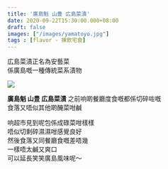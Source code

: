 ```yaml
---
title: '廣島魁 山豊 広島菜漬'
date: 2020-09-22T15:30:00.000+08:00
draft: false
images: ["/images/yamatoyo.jpg"]
tags : [flavor - 揀飲宅食]
---
```


広島菜漬正名為安藝菜  
係廣島嘅一種傳統菜系漬物  

![](/images/yamatoyo.jpg)  

**廣島魁 山豊 広島菜漬**
之前响啲餐廳度食嘅都係切碎咗嘅  
食落又唔似其他啲醃菜咁鹹  
  
响超市見到呢包係成碌菜咁樣樣  
唔似切剩碎濕濕咁感覺良好  
然後食落又同餐廳食嘅差唔幾  
一樣唔太鹹又爽口  
可以延長笑笑廣島風味呢～  
